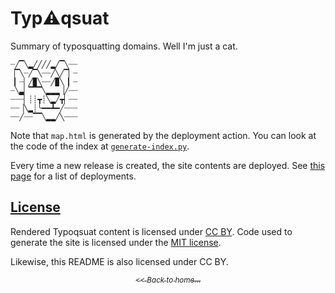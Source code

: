 # Typ:warning:qsuat
Summary of typosquatting domains. Well I'm just a cat.
```text
┈╱▔╲▂╱╱╱╱▂╱▔╲┈┈
▕▔╲┈╱▔╲┈┈╱╲╱▔▏┈
▕▏┈▏╱▉╲┈┈╱▉╲▕▏┈
┈╲▃▏▔▔▔╲▂▂▂▕╱┈┈
┈┈┈▏┊┊┳┊╲▂╱┳▏┈┈
┈┈▕╲▂┊╰━━┻━╱┈┈┈
┈┈╱┈┈▔▔╲▂▂╱╲┈┈┈
```

Note that `map.html` is generated by the deployment action. You can look at the code of the index at [`generate-index.py`](./generate-index.py).

Every time a new release is created, the site contents are deployed. See [this page](https://github.com/Tyler887/typoqsuat/deployments/activity_log?environment=github-pages) for a list of deployments.
## [License][licensing]
Rendered Typoqsuat content is licensed under [CC BY](https://creativecommons.org/licenses/by/4.0/legalcode "link to legal code").
Code used to generate the site is licensed under the [MIT license](https://spdx.org/licenses/MIT.html "link to license on SPDX").

Likewise, this README is also licensed under CC BY.

[licensing]: https://tyler887.github.io/typoqsuat/copyright


[<div align="center"><sub><i><< Back to home...</i></sub></div>](/typoqsuat)